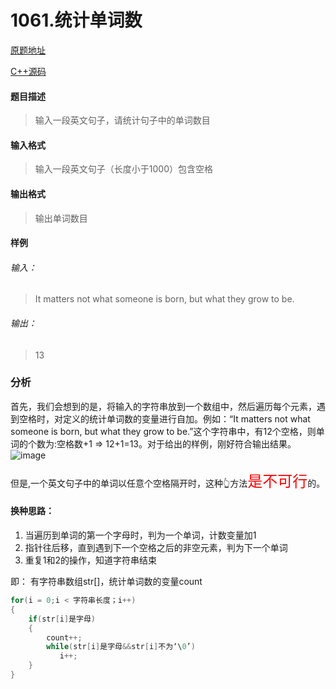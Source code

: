 # 1061.统计单词数

[原题地址](http://www.51cpc.com/problem/1061)

[C++源码](main.cpp)

#### 题目描述
>输入一段英文句子，请统计句子中的单词数目

#### 输入格式
>输入一段英文句子（长度小于1000）包含空格

#### 输出格式
>输出单词数目

#### 样例
###### 输入：
>It matters not what someone is born, but what they grow to be.

###### 输出：
>13

### 分析

首先，我们会想到的是，将输入的字符串放到一个数组中，然后遍历每个元素，遇到空格时，对定义的统计单词数的变量进行自加。例如：“It matters not what someone is born, but what they grow to be.”这个字符串中，有12个空格，则单词的个数为:空格数+1 => 12+1=13。对于给出的样例，刚好符合输出结果。
![image](图片1.png)

但是,一个英文句子中的单词以任意个空格隔开时，这种👆方法<text style="color:red;font-size:24px">是不可行</text>的。

#### 换种思路：
 1. 当遍历到单词的第一个字母时，判为一个单词，计数变量加1
 2. 指针往后移，直到遇到下一个空格之后的非空元素，判为下一个单词
 3. 重复1和2的操作，知道字符串结束

 即：
 有字符串数组str[]，统计单词数的变量count
 ```C
 for(i = 0;i < 字符串长度；i++)
 {
     if(str[i]是字母)
     {
         count++;
         while(str[i]是字母&&str[i]不为‘\0’)
            i++;
     }
 }
 ```
